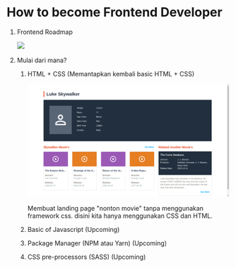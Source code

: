 # How to become Frontend Developer

1. Frontend Roadmap

   ![](<https://raw.githubusercontent.com/kamranahmedse/developer-roadmap/master/images/frontend.png>)

   

2. Mulai dari mana?

   1. HTML + CSS (Memantapkan kembali basic HTML + CSS)

      ![](<https://raw.githubusercontent.com/nino-t/Movie-website/master/demo/demo.png>)

      

      Membuat landing page "nonton movie" tanpa menggunakan framework css. disini kita hanya menggunakan CSS dan HTML.

      

   2. Basic of Javascript (Upcoming)

   3. Package Manager (NPM atau Yarn) (Upcoming)

   4. CSS pre-processors (SASS) (Upcoming)
